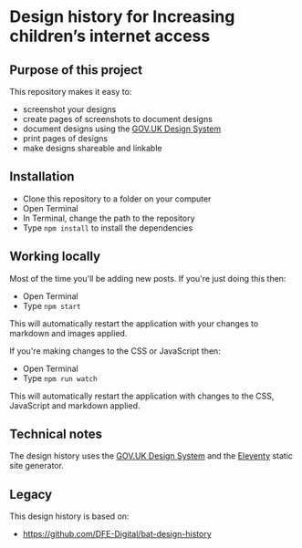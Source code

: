 # Design history for Increasing children’s internet access

## Purpose of this project

This repository makes it easy to:

* screenshot your designs
* create pages of screenshots to document designs
* document designs using the [GOV.UK Design System](https://design-system.service.gov.uk/)
* print pages of designs
* make designs shareable and linkable

## Installation

* Clone this repository to a folder on your computer
* Open Terminal
* In Terminal, change the path to the repository
* Type `npm install` to install the dependencies

## Working locally

Most of the time you'll be adding new posts. If you're just doing this then:

* Open Terminal
* Type `npm start`

This will automatically restart the application with your changes to markdown and images applied.

If you're making changes to the CSS or JavaScript then:

* Open Terminal
* Type `npm run watch`

This will automatically restart the application with changes to the CSS, JavaScript and markdown applied.

## Technical notes

The design history uses the [GOV.UK Design System](https://design-system.service.gov.uk) and the [Eleventy](https://www.11ty.io) static site generator.

## Legacy

This design history is based on:

* https://github.com/DFE-Digital/bat-design-history
